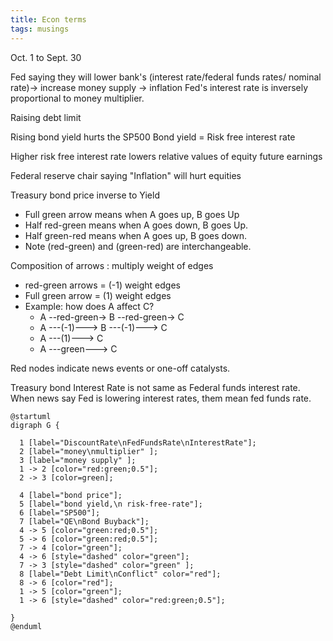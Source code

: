 ```yaml
---
title: Econ terms
tags: musings
---
```


Oct. 1 to Sept. 30

Fed saying they will lower bank's (interest rate/federal funds rates/ nominal rate)-> increase money supply -> inflation
Fed's interest rate is inversely proportional to money multiplier.


Raising debt limit

Rising bond yield hurts the SP500
Bond yield = Risk free interest rate

Higher risk free interest rate lowers relative values of equity future earnings

Federal reserve chair saying "Inflation" will hurt equities



Treasury bond price inverse to Yield

* Full green arrow means when A goes up, B goes Up
* Half red-green means  when A goes down, B goes Up.
* Half green-red means  when A goes up, B goes down.
* Note (red-green) and (green-red) are interchangeable.

Composition of arrows : multiply weight of edges 
 
* red-green arrows = (-1) weight edges 
* Full green arrow = (1) weight edges
* Example: how does A affect C?
  * A --red-green-> B --red-green-> C
  * A ---(-1)---> B ---(-1)---> C
  * A ---(1)---> C
  * A ---green---> C

Red nodes indicate news events or one-off catalysts.

Treasury bond Interest Rate is not same as Federal funds interest rate.
When news say Fed is lowering interest rates, them mean fed funds rate.

```plantuml
@startuml
digraph G {
   
  1 [label="DiscountRate\nFedFundsRate\nInterestRate"];
  2 [label="money\nmultiplier" ];
  3 [label="money supply" ];
  1 -> 2 [color="red:green;0.5"];
  2 -> 3 [color=green];
  
  4 [label="bond price"];
  5 [label="bond yield,\n risk-free-rate"];
  6 [label="SP500"];
  7 [label="QE\nBond Buyback"];
  4 -> 5 [color="green:red;0.5"];
  5 -> 6 [color="green:red;0.5"];
  7 -> 4 [color="green"];
  4 -> 6 [style="dashed" color="green"];
  7 -> 3 [style="dashed" color="green" ];
  8 [label="Debt Limit\nConflict" color="red"];
  8 -> 6 [color="red"];
  1 -> 5 [color="green"];
  1 -> 6 [style="dashed" color="red:green;0.5"];

}
@enduml
```